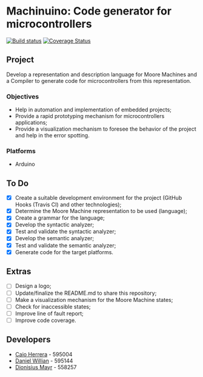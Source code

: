 Machinuino: Code generator for microcontrollers
===============================================

[![Build status](https://travis-ci.org/DionisiusMayr/Machinuino.svg?branch=master)](https://travis-ci.org/DionisiusMayr/Machinuino)
[![Coverage Status](https://codecov.io/gh/DionisiusMayr/Machinuino/branch/master/graph/badge.svg)](https://codecov.io/gh/DionisiusMayr/Machinuino)

## Project
Develop a representation and description language for Moore Machines and a Compiler to generate code for microcontrollers from this representation.

### Objectives
- Help in automation and implementation of embedded projects;
- Provide a rapid prototyping mechanism for microcontrollers applications;
- Provide a visualization mechanism to foresee the behavior of the project and help in the error spotting.

### Platforms
- Arduino

## To Do
- [X] Create a suitable development environment for the project (GitHub Hooks (Travis CI) and other technologies);
- [X] Determine the Moore Machine representation to be used (language);
- [X] Create a grammar for the language;
- [X] Develop the syntactic analyzer;
- [X] Test and validate the syntactic analyzer;
- [X] Develop the semantic analyzer;
- [X] Test and validate the semantic analyzer;
- [X] Generate code for the target platforms.

## Extras
- [ ] Design a logo;
- [ ] Update/finalize the README.md to share this repository;
- [ ] Make a visualization mechanism for the Moore Machine states;
- [ ] Check for inaccessible states;
- [ ] Improve line of fault report;
- [ ] Improve code coverage.

## Developers
- [Caio Herrera](https://github.com/caioherrera)   - 595004
- [Daniel Willian](https://github.com/OksShammy) - 595144
- [Dionisius Mayr](https://github.com/DionisiusMayr) - 558257
